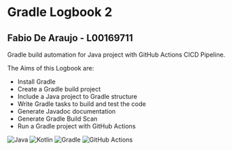 # Gradle Logbook 2
## Fabio De Araujo - L00169711

Gradle build automation for Java project with GitHub Actions CICD Pipeline.

The Aims of this Logbook are:

- Install Gradle
- Create a Gradle build project
- Include a Java project to Gradle structure
- Write Gradle tasks to build and test the code
- Generate Javadoc documentation
- Generate Gradle Build Scan
- Run a Gradle project with GitHub Actions


![Java](https://img.shields.io/badge/Java-ED8B00?style=for-the-badge&logo=java&logoColor=white)
![Kotlin](https://img.shields.io/badge/Kotlin-0095D5?&style=for-the-badge&logo=kotlin&logoColor=white)
![Gradle](https://img.shields.io/badge/gradle-02303A?style=for-the-badge&logo=gradle&logoColor=white)
![GitHub Actions](https://img.shields.io/badge/GitHub_Actions-2088FF?style=for-the-badge&logo=github-actions&logoColor=white)

